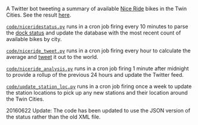 A Twitter bot tweeting a summary of available [Nice Ride](https://www.niceridemn.org/) bikes in the Twin Cities. See the result [here](https://twitter.com/NiceRideDocks).

[`code/niceridestatus.py`](https://github.com/datapolitan/niceridestatus/blob/master/code/niceridestatus.py) runs in a cron job firing every 10 minutes to parse the [dock status](https://api-core.niceridemn.org/gbfs/en/station_status.json) and update the database with the most recent count of available bikes by city.

[`code/niceride_tweet.py`](https://github.com/datapolitan/niceridestatus/blob/master/code/niceride_tweet.py) runs in a cron job firing every hour to calculate the average and [tweet](https://twitter.com/NiceRideDocks) it out to the world.

[`code/niceride_analysis.py`](https://github.com/datapolitan/niceridestatus/blob/master/code/niceride_analysis.py) runs in a cron job firing 1 minute after midnight to provide a rollup of the previous 24 hours and update the Twitter feed.

[`code/update_station_loc.py`](https://github.com/datapolitan/niceridestatus/blob/master/code/update_station_loc.py) runs in a cron job firing once a week to update the station locations to pick up any new stations and their location around the Twin Cities.

20160622 Update: The code has been updated to use the JSON version of the status rather than the old XML file.